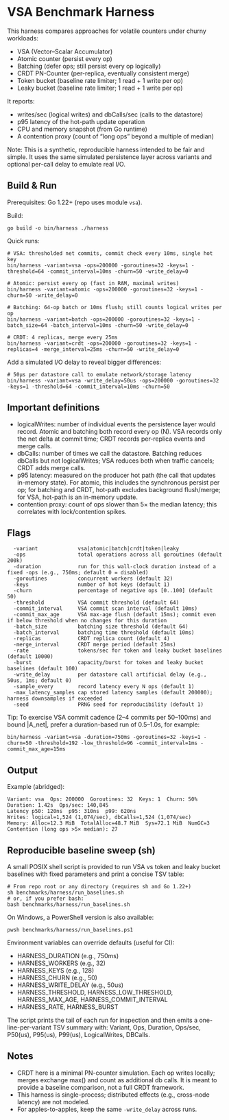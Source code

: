 # VSA Benchmark Harness

This harness compares approaches for volatile counters under churny workloads:

- VSA (Vector–Scalar Accumulator)
- Atomic counter (persist every op)
- Batching (defer ops; still persist every op logically)
- CRDT PN-Counter (per-replica, eventually consistent merge)
- Token bucket (baseline rate limiter; 1 read + 1 write per op)
- Leaky bucket (baseline rate limiter; 1 read + 1 write per op)

It reports:
- writes/sec (logical writes) and dbCalls/sec (calls to the datastore)
- p95 latency of the hot-path update operation
- CPU and memory snapshot (from Go runtime)
- A contention proxy (count of “long ops” beyond a multiple of median)

Note: This is a synthetic, reproducible harness intended to be fair and simple. It uses the same simulated persistence layer across variants and optional per-call delay to emulate real I/O.

## Build & Run

Prerequisites: Go 1.22+ (repo uses module `vsa`).

Build:
```
go build -o bin/harness ./harness
```

Quick runs:
```
# VSA: thresholded net commits, commit check every 10ms, single hot key
bin/harness -variant=vsa -ops=200000 -goroutines=32 -keys=1 -threshold=64 -commit_interval=10ms -churn=50 -write_delay=0

# Atomic: persist every op (fast in RAM, maximal writes)
bin/harness -variant=atomic -ops=200000 -goroutines=32 -keys=1 -churn=50 -write_delay=0

# Batching: 64-op batch or 10ms flush; still counts logical writes per op
bin/harness -variant=batch -ops=200000 -goroutines=32 -keys=1 -batch_size=64 -batch_interval=10ms -churn=50 -write_delay=0

# CRDT: 4 replicas, merge every 25ms
bin/harness -variant=crdt -ops=200000 -goroutines=32 -keys=1 -replicas=4 -merge_interval=25ms -churn=50 -write_delay=0
```

Add a simulated I/O delay to reveal bigger differences:
```
# 50µs per datastore call to emulate network/storage latency
bin/harness -variant=vsa -write_delay=50us -ops=200000 -goroutines=32 -keys=1 -threshold=64 -commit_interval=10ms -churn=50
```

## Important definitions
- logicalWrites: number of individual events the persistence layer would record. Atomic and batching both record every op (N). VSA records only the net delta at commit time; CRDT records per-replica events and merge calls.
- dbCalls: number of times we call the datastore. Batching reduces dbCalls but not logicalWrites; VSA reduces both when traffic cancels; CRDT adds merge calls.
- p95 latency: measured on the producer hot path (the call that updates in-memory state). For atomic, this includes the synchronous persist per op; for batching and CRDT, hot-path excludes background flush/merge; for VSA, hot-path is an in-memory update.
- contention proxy: count of ops slower than 5× the median latency; this correlates with lock/contention spikes.

## Flags
```
  -variant             vsa|atomic|batch|crdt|token|leaky
  -ops                 total operations across all goroutines (default 200k)
  -duration            run for this wall-clock duration instead of a fixed -ops (e.g., 750ms; default 0 = disabled)
  -goroutines          concurrent workers (default 32)
  -keys                number of hot keys (default 1)
  -churn               percentage of negative ops [0..100] (default 50)
  -threshold           VSA commit threshold (default 64)
  -commit_interval     VSA commit scan interval (default 10ms)
  -commit_max_age      VSA max-age flush (default 15ms); commit even if below threshold when no changes for this duration
  -batch_size          batching size threshold (default 64)
  -batch_interval      batching time threshold (default 10ms)
  -replicas            CRDT replica count (default 4)
  -merge_interval      CRDT merge period (default 25ms)
  -rate                tokens/sec for token and leaky bucket baselines (default 10000)
  -burst               capacity/burst for token and leaky bucket baselines (default 100)
  -write_delay         per datastore call artificial delay (e.g., 50us, 1ms; default 0)
  -sample_every        record latency every N ops (default 1)
  -max_latency_samples cap stored latency samples (default 200000); harness downsamples if exceeded
  -seed                PRNG seed for reproducibility (default 1)
```

Tip: To exercise VSA commit cadence (2–4 commits per 50–100ms) and bound |A_net|, prefer a duration-based run of 0.5–1.0s, for example:

```
bin/harness -variant=vsa -duration=750ms -goroutines=32 -keys=1 -churn=50 -threshold=192 -low_threshold=96 -commit_interval=1ms -commit_max_age=15ms
```

## Output
Example (abridged):
```
Variant: vsa  Ops: 200000  Goroutines: 32  Keys: 1  Churn: 50%
Duration: 1.42s  Ops/sec: 140,845
Latency p50: 120ns  p95: 310ns  p99: 620ns
Writes: logical=1,524 (1,074/sec), dbCalls=1,524 (1,074/sec)
Memory: Alloc=12.3 MiB  TotalAlloc=48.7 MiB  Sys=72.1 MiB  NumGC=3
Contention (long ops >5× median): 27
```

## Reproducible baseline sweep (sh)
A small POSIX shell script is provided to run VSA vs token and leaky bucket baselines with fixed parameters and print a concise TSV table:

```
# From repo root or any directory (requires sh and Go 1.22+)
sh benchmarks/harness/run_baselines.sh
# or, if you prefer bash:
bash benchmarks/harness/run_baselines.sh
```

On Windows, a PowerShell version is also available:

```
pwsh benchmarks/harness/run_baselines.ps1
```

Environment variables can override defaults (useful for CI):
- HARNESS_DURATION (e.g., 750ms)
- HARNESS_WORKERS (e.g., 32)
- HARNESS_KEYS (e.g., 128)
- HARNESS_CHURN (e.g., 50)
- HARNESS_WRITE_DELAY (e.g., 50us)
- HARNESS_THRESHOLD, HARNESS_LOW_THRESHOLD, HARNESS_MAX_AGE, HARNESS_COMMIT_INTERVAL
- HARNESS_RATE, HARNESS_BURST

The script prints the tail of each run for inspection and then emits a one-line-per-variant TSV summary with:
Variant, Ops, Duration, Ops/sec, P50(us), P95(us), P99(us), LogicalWrites, DBCalls.

## Notes
- CRDT here is a minimal PN-counter simulation. Each op writes locally; merges exchange max() and count as additional db calls. It is meant to provide a baseline comparison, not a full CRDT framework.
- This harness is single-process; distributed effects (e.g., cross-node latency) are not modeled.
- For apples-to-apples, keep the same `-write_delay` across runs.
